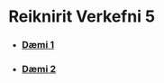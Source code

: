 # Reiknirit Verkefni 5

* ### [Dæmi 1](https://github.com/MattiMatt8/Reiknirit_v5/blob/master/skilaverkefni5.py)
* ### [Dæmi 2](https://github.com/MattiMatt8/Reiknirit_v5/blob/master/skilaverkefni5-d2.py)

